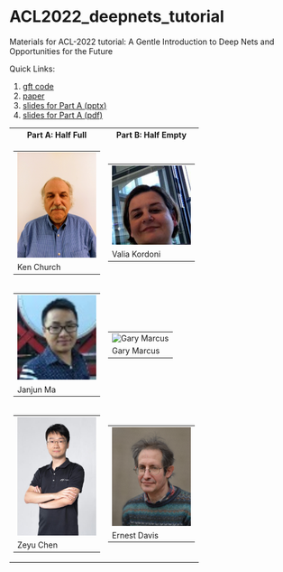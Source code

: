 # ACL2022_deepnets_tutorial
Materials for ACL-2022 tutorial: A Gentle Introduction to Deep Nets and Opportunities for the Future

Quick Links:
<ol>
<li><a href="https://github.com/kwchurch/gft">gft code</a></li>
<li><a href="papers/1.pdf">paper</a></li>
<li><a href="slides/PartA.pptx">slides for Part A (pptx)</a></li>
<li><a href="slides/PartA.pdf">slides for Part A (pdf)</a></li>
</ol>
<p>
<table><tr><th>Part A: Half Full</th><th>Part B: Half Empty</th></tr>
    <tr>                 <td> <table><tr><td><img src="instructors/KenChurch.jpg" alt="Ken Church" width=140></td></tr><tr><td>Ken Church</td></tr></table></td>
		    	 <td> <table><tr><td><img src="instructors/ValiaKordoni.jpeg" alt="Valia Kordoni" width=140> </td></tr><tr><td>Valia Kordoni</td></tr></table></td></tr>
    <tr> 
		    	 <td><table><tr><td><img src="instructors/JanjunMa.jpg" alt="JanjunMa.jpg" width=140> </td></tr><tr><td>Janjun Ma</td></tr></table></td>
			 <td><table><tr><td><img src="http://garymarcus.com/rw_common/images/r9Z9V9K2RNuITm5s6lAdLw_thumb_c987.jpg" alt="Gary Marcus" width=140> </td></tr><tr><td>Gary Marcus</td></tr></table></td></tr>
    <tr>		 <td><table><tr><td><img src="instructors/ZeyuChen.jpg" alt="Zeyu Chen" width=140> </td></tr><tr><td>Zeyu Chen</td></tr></table></td>
			 <td><table><tr><td><img src="instructors/ErnestDavis.jpg" alt="Ernest Davis" width=140> </td></tr><tr><td>Ernest Davis</td></tr></table></td></tr></table>
			 
			 
			 









